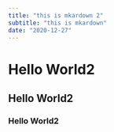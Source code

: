 ```yaml
---
title: "this is mkardown 2"
subtitle: "this is mkardown"
date: "2020-12-27"
---
```


# Hello World2

## Hello World2

### Hello World2
